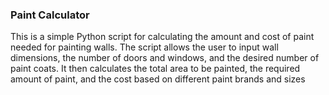 ### Paint Calculator

This is a simple Python script for calculating the amount and cost of paint needed for painting walls. The script allows the user to input wall dimensions, the number of doors and windows, and the desired number of paint coats. It then calculates the total area to be painted, the required amount of paint, and the cost based on different paint brands and sizes